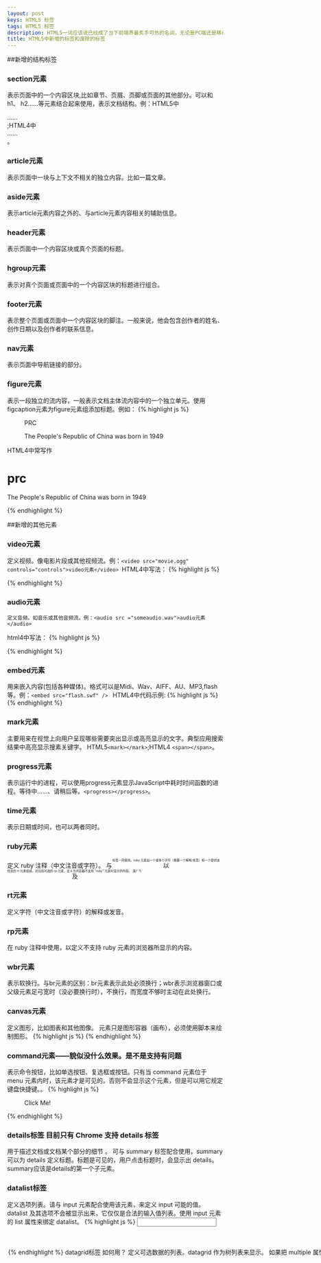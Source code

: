 ```yaml
---
layout: post
keys: HTML5 标签
tags: HTML5 标签
description: HTML5一词应该说已经成了当下前端界最炙手可热的名词，无论是PC端还是移动端都大放异彩，这篇文章主要记录一下HTML5新增的标签，以便自己以后查阅。
title: HTML5中新增的标签和废除的标签
---
```

##新增的结构标签

### section元素
表示页面中的一个内容区块,比如章节、页眉、页脚或页面的其他部分。可以和h1、 h2……等元素结合起来使用，表示文档结构。例：HTML5中<section>……</section>;HTML4中<div> ……</div>。

### article元素 
表示页面中一块与上下文不相关的独立内容。比如一篇文章。

### aside元素 
表示article元素内容之外的、与article元素内容相关的辅助信息。

### header元素 
表示页面中一个内容区块或真个页面的标题。

### hgroup元素 
表示对真个页面或页面中的一个内容区块的标题进行组合。

### footer元素 
表示整个页面或页面中一个内容区块的脚注。一般来说，他会包含创作者的姓名、创作日期以及创作者的联系信息。

### nav元素 
表示页面中导航链接的部分。

### figure元素 
表示一段独立的流内容，一般表示文档主体流内容中的一个独立单元。使用figcaption元素为figure元素组添加标题。例如： 
{% highlight js %}
<figure> 
<figcaption>PRC</figcaption> 
<p>The People's Republic of China was born in 1949</p> 
</figure> 
HTML4中常写作 
<dl> 
<h1>prc</h1> 
<p>The People's Republic of China was born in 1949</p> 
</dl>
{% endhighlight %}

##新增的其他元素

### video元素 
定义视频。像电影片段或其他视频流。例：`<video src="movie.ogg" controls="controls">video元素</video> `HTML4中写法： 
{% highlight js %}
<object type="video/ogg" data="move.ogv"> 
  <param name ="src" value="movie.ogv"> 
</object>
{% endhighlight %}

### audio元素 
	定义音频。如音乐或其他音频流。例：<audio src ="someaudio.wav">audio元素</audio> 
html4中写法： 
{% highlight js %}
<object tyle="application/ogg" data="someaudio.wav"> 
  <param name ="src" value= "someaudio.wav"> 
</object>
{% endhighlight %}

### embed元素 
用来嵌入内容(包括各种媒体)。格式可以是Midi、Wav、AIFF、AU、MP3,flash等。例：`<embed src="flash.swf" /> `
	HTML4中代码示例:
{% highlight js %}
<object data="flash.swf" type="application/x-shockwave-flash"><object>
{% endhighlight %}
### mark元素 
主要用来在视觉上向用户呈现哪些需要突出显示或高亮显示的文字。典型应用搜索结果中高亮显示搜素关键字。 HTML5`<mark></mark>`;HTML4 `<span></span>`。
### progress元素 
表示运行中的进程，可以使用progress元素显示JavaScript中耗时时间函数的进程。等待中……、请稍后等。`<progress></progress>`。
### time元素 
表示日期或时间，也可以两者同时。
### ruby元素 
定义 ruby 注释（中文注音或字符）。 与 <ruby> 以及 <rt> 标签一同使用。ruby 元素由一个或多个字符（需要一个解释/发音）和一个提供该信息的 rt 元素组成，还包括可选的 rp 元素，定义当浏览器不支持 "ruby" 元素时显示的内容。 
<ruby> 
  漢 <rt><rp>(</rp>ㄏㄢˋ<rp>)</rp></rt> 
</ruby>
### rt元素 
定义字符（中文注音或字符）的解释或发音。
### rp元素 
在 ruby 注释中使用，以定义不支持 ruby 元素的浏览器所显示的内容。
### wbr元素 
表示软换行。与br元素的区别：br元素表示此处必须换行；wbr表示浏览器窗口或父级元素足弓宽时（没必要换行时），不换行，而宽度不够时主动在此处换行。
### canvas元素 
定义图形，比如图表和其他图像。<canvas> 元素只是图形容器（画布），必须使用脚本来绘制图形。 
{% highlight js %}
<canvas id="myCanvas"></canvas><script type="text/javascript"> 
var canvas=document.getElementById('myCanvas'); 
var ctx=canvas.getContext('2d'); 
ctx.fillStyle='#FF0000'; 
ctx.fillRect(0,0,80,100); 
</script>
{% endhighlight %}

### command元素——貌似没什么效果。是不是支持有问题 
表示命令按钮，比如单选按钮、复选框或按钮。只有当 command 元素位于 menu 元素内时，该元素才是可见的。否则不会显示这个元素，但是可以用它规定键盘快捷键。。 
{% highlight js %}
<menu> 
<command onclick="alert('Hello World')"> 
Click Me!</command> 
</menu>
{% endhighlight %}

### details标签 目前只有 Chrome 支持 details 标签 

用于描述文档或文档某个部分的细节 。 可与 summary 标签配合使用，summary可以为 details 定义标题。标题是可见的，用户点击标题时，会显示出 details。summary应该是details的第一个子元素。

### datalist标签 
定义选项列表。请与 input 元素配合使用该元素，来定义 input 可能的值。datalist 及其选项不会被显示出来，它仅仅是合法的输入值列表。使用 input 元素的 list 属性来绑定 datalist。 
{% highlight js %}
<input id="myCar" list="cars" /> 
<datalist id="cars"> 
  <option value="BMW"> 
  <option value="Ford"> 
  <option value="Volvo"> 
</datalist>
{% endhighlight %}

### datagrid标签 如何用？ 
定义可选数据的列表。datagrid 作为树列表来显示。 如果把 multiple 属性设置为 true，则可以在列表中选取一个以上的项目。

### keygen标签 如何用? 
标签规定用于表单的密钥对生成器字段。当提交表单时，私钥存储在本地，公钥发送到服务器。
{% highlight js %}
<form action="demo_keygen.asp" method="get"> 
Username: <input type="text" name="usr_name" /> 
Encryption: <keygen name="security" /> 
<input type="submit" /> 
</form>
{% endhighlight %}

### output标签 
定义不同类型的输出，比如脚本的输出。 

{% highlight js %}
<form action="form_action.asp" method="get" name="sumform"> 
<output name="sum"></output> 
</form>
{% endhighlight %}
### source标签 

标签为媒介元素（比如 `<video>`和 `<audio>`）定义媒介资源。

### menu标签 
定义菜单列表。当希望列出表单控件时使用该标签。注意与nav的区别，menu专门用于表单控件。 
{% highlight js %}
<menu> 
<li><input type="checkbox" />Red</li> 
<li><input type="checkbox" />blue</li> 
</menu>
{% endhighlight %}

##新增input标签

### email 
必须输入email

### url 
必须输入url地址

### number 
必须输入数值

### range 
必须输入一定范围内数值

### Date Pickers（日期选择器） 
拥有多个可供选取日期和时间的新输入类型： 
	date 选取日、月、年 
	month 选取月、年 
	week 选取周和年 
	time 选取时间（小时和分钟） 
	datetime 选取时间、日、月、年（UTC 时间） 
	datetime-local 选取时间、日、月、年（本地时间）

### search 
用于搜索域，域显示为常规的文本域。

### color